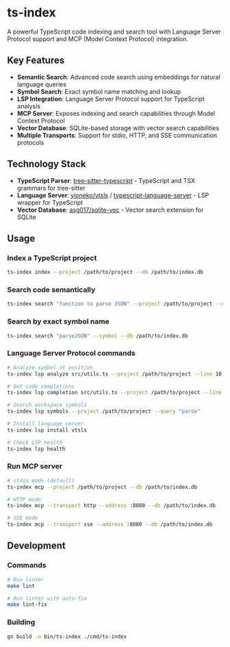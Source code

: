 # ts-index

A powerful TypeScript code indexing and search tool with Language Server Protocol support and MCP (Model Context Protocol) integration.

## Key Features

- **Semantic Search**: Advanced code search using embeddings for natural language queries
- **Symbol Search**: Exact symbol name matching and lookup
- **LSP Integration**: Language Server Protocol support for TypeScript analysis
- **MCP Server**: Exposes indexing and search capabilities through Model Context Protocol
- **Vector Database**: SQLite-based storage with vector search capabilities
- **Multiple Transports**: Support for stdio, HTTP, and SSE communication protocols

## Technology Stack

- **TypeScript Parser**: [tree-sitter-typescript](https://github.com/tree-sitter/tree-sitter-typescript) - TypeScript and TSX grammars for tree-sitter
- **Language Server**: [yioneko/vtsls](https://github.com/yioneko/vtsls) / [typescript-language-server](https://github.com/typescript-language-server/typescript-language-server) - LSP wrapper for TypeScript
- **Vector Database**: [asg017/sqlite-vec](https://github.com/asg017/sqlite-vec) - Vector search extension for SQLite

## Usage

### Index a TypeScript project

```bash
ts-index index --project /path/to/project --db /path/to/index.db
```

### Search code semantically

```bash
ts-index search "function to parse JSON" --project /path/to/project --db /path/to/index.db
```

### Search by exact symbol name

```bash
ts-index search "parseJSON" --symbol --db /path/to/index.db
```

### Language Server Protocol commands

```bash
# Analyze symbol at position
ts-index lsp analyze src/utils.ts --project /path/to/project --line 10 --character 5

# Get code completions
ts-index lsp completion src/utils.ts --project /path/to/project --line 10 --character 5

# Search workspace symbols
ts-index lsp symbols --project /path/to/project --query "parse"

# Install language server
ts-index lsp install vtsls

# Check LSP health
ts-index lsp health
```

### Run MCP server

```bash
# stdio mode (default)
ts-index mcp --project /path/to/project --db /path/to/index.db

# HTTP mode
ts-index mcp --transport http --address :8080 --db /path/to/index.db

# SSE mode
ts-index mcp --transport sse --address :8080 --db /path/to/index.db
```

## Development

### Commands

```bash
# Run linter
make lint

# Run linter with auto-fix
make lint-fix
```

### Building

```bash
go build -o bin/ts-index ./cmd/ts-index
```
